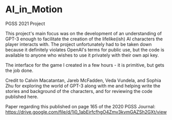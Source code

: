 # AI_in_Motion
PGSS 2021 Project

This project's main focus was on the development of an understanding of GPT-3 enough to facilitate the creation of the lifelike(ish) AI characters the player interacts with.  The project unfortunately had to be taken down because it definitely violates OpenAI's terms for public use, but the code is available to anyone who wishes to use it privately with their own api key.

The interface for the game I created in a few hours - it is primitive, but gets the job done.

Credit to Calvin Macatantan, Jareb McFadden, Veda Vundela, and Sophia Zhu for exploring the world of GPT-3 along with me and helping write the stories and background of the characters, and for reviewing the code published here.

Paper regarding this published on page 165 of the 2020 PGSS Journal: https://drive.google.com/file/d/1j0_1abEirfcfhgO4Zmv3kvmGAZSh2GXt/view

